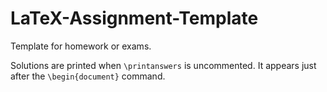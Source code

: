# LaTeX-Assignment-Template
Template for homework or exams.

Solutions are printed when `\printanswers` is uncommented. It appears just after the `\begin{document}` command.
